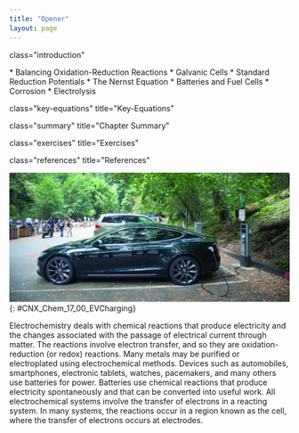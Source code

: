 ```yaml
---
title: "Opener"
layout: page
---
```



<cnx-pi data-type="cnx.flag.introduction"> class="introduction" </cnx-pi>

<div data-type="abstract" markdown="1">
* Balancing Oxidation-Reduction Reactions
* Galvanic Cells
* Standard Reduction Potentials
* The Nernst Equation
* Batteries and Fuel Cells
* Corrosion
* Electrolysis

</div>

<cnx-pi data-type="cnx.eoc">class="key-equations" title="Key-Equations"</cnx-pi>

<cnx-pi data-type="cnx.eoc">class="summary" title="Chapter Summary"</cnx-pi>

<cnx-pi data-type="cnx.eoc">class="exercises" title="Exercises"</cnx-pi>

<cnx-pi data-type="cnx.eoc">class="references" title="References"</cnx-pi>

 ![A photograph is shown of a parked car plugged into a charging station in a paved parking area. The parking area is situated in a wooded area. People are walking in the background in the park-like atmosphere.](../resources/CNX_Chem_17_00_EVCharging.jpg "Electric vehicles contain batteries that can be recharged, thereby using electric energy to bring about a chemical change and vice versa. (credit: modification of work by Robert Couse-Baker)"){: #CNX_Chem_17_00_EVCharging}

Electrochemistry deals with chemical reactions that produce electricity and the changes associated with the passage of electrical current through matter. The reactions involve electron transfer, and so they are oxidation-reduction (or redox) reactions. Many metals may be purified or electroplated using electrochemical methods. Devices such as automobiles, smartphones, electronic tablets, watches, pacemakers, and many others use batteries for power. Batteries use chemical reactions that produce electricity spontaneously and that can be converted into useful work. All electrochemical systems involve the transfer of electrons in a reacting system. In many systems, the reactions occur in a region known as the cell, where the transfer of electrons occurs at electrodes.

